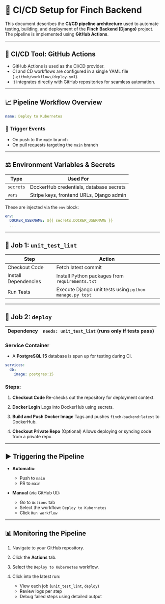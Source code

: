 # 🚀 CI/CD Setup for Finch Backend

This document describes the **CI/CD pipeline architecture** used to automate testing, building, and deployment of the **Finch Backend (Django)** project. The pipeline is implemented using **GitHub Actions**.

---

## 🔧 CI/CD Tool: GitHub Actions

* GitHub Actions is used as the CI/CD provider.
* CI and CD workflows are configured in a single YAML file (`.github/workflows/deploy.yml`).
* It integrates directly with GitHub repositories for seamless automation.

---

## 📈 Pipeline Workflow Overview

```yaml
name: Deploy to Kubernetes
```

### 🔹 Trigger Events

* On push to the `main` branch
* On pull requests targeting the `main` branch

---

## ⚖️ Environment Variables & Secrets

| Type      | Used For                                 |
| --------- | ---------------------------------------- |
| `secrets` | DockerHub credentials, database secrets  |
| `vars`    | Stripe keys, frontend URLs, Django admin |

These are injected via the `env` block:

```yaml
env:
  DOCKER_USERNAME: ${{ secrets.DOCKER_USERNAME }}
  ...
```

---

## 🚪 Job 1: `unit_test_lint`

| Step                 | Action                                                  |
| -------------------- | ------------------------------------------------------- |
| Checkout Code        | Fetch latest commit                                     |
| Install Dependencies | Install Python packages from `requirements.txt`         |
| Run Tests            | Execute Django unit tests using `python manage.py test` |

---

## 🚪 Job 2: `deploy`

| Dependency | `needs: unit_test_lint` (runs only if tests pass) |
| ---------- | ------------------------------------------------- |

### Service Container

* A **PostgreSQL 15** database is spun up for testing during CI.

```yaml
services:
  db:
    image: postgres:15
```

### Steps:

1. **Checkout Code**
   Re-checks out the repository for deployment context.

2. **Docker Login**
   Logs into DockerHub using secrets.

3. **Build and Push Docker Image**
   Tags and pushes `finch-backend:latest` to DockerHub.

4. **Checkout Private Repo** (Optional)
   Allows deploying or syncing code from a private repo.

---

## ▶️ Triggering the Pipeline

* **Automatic**:

  * Push to `main`
  * PR to `main`
* **Manual** (via GitHub UI):

  * Go to `Actions` tab
  * Select the workflow: `Deploy to Kubernetes`
  * Click `Run workflow`

---

## 📊 Monitoring the Pipeline

1. Navigate to your GitHub repository.
2. Click the **Actions** tab.
3. Select the `Deploy to Kubernetes` workflow.
4. Click into the latest run:

   * View each job (`unit_test_lint`, `deploy`)
   * Review logs per step
   * Debug failed steps using detailed output
